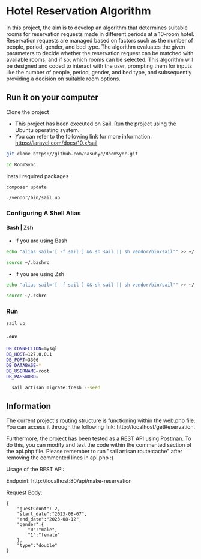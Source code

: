 # Hotel Reservation Algorithm

In this project, the aim is to develop an algorithm that determines suitable rooms for reservation requests made in different periods at a 10-room hotel. Reservation requests are managed based on factors such as the number of people, period, gender, and bed type. The algorithm evaluates the given parameters to decide whether the reservation request can be matched with available rooms, and if so, which rooms can be selected. This algorithm will be designed and coded to interact with the user, prompting them for inputs like the number of people, period, gender, and bed type, and subsequently providing a decision on suitable room options.

## Run it on your computer

Clone the project
- This project has been executed on Sail. Run the project using the Ubuntu operating system.
- You can refer to the following link for more information: https://laravel.com/docs/10.x/sail

```bash
git clone https://github.com/nasuhyc/RoomSync.git
```
```bash
cd RoomSync
```
Install required packages

```bash
composer update
```

```bash
./vendor/bin/sail up
```

### Configuring A Shell Alias

#### Bash | Zsh

- If you are using Bash

```bash
echo "alias sail='[ -f sail ] && sh sail || sh vendor/bin/sail'" >> ~/.bashrc
```
```bash
source ~/.bashrc
```


- If you are using Zsh

```bash
echo "alias sail='[ -f sail ] && sh sail || sh vendor/bin/sail'" >> ~/.zshrc
```
```bash
source ~/.zshrc
```

### Run
```bash
sail up
```


#### `.env`
```bash
DB_CONNECTION=mysql
DB_HOST=127.0.0.1
DB_PORT=3306
DB_DATABASE=*
DB_USERNAME=root
DB_PASSWORD=

```


```bash
  sail artisan migrate:fresh --seed
```


## Information

The current project's routing structure is functioning within the web.php file. You can access it through the following link: http://localhost/getReservation.

Furthermore, the project has been tested as a REST API using Postman. To do this, you can modify and test the code within the commented section of the api.php file. 
Please remember to run "sail artisan route:cache" after removing the commented lines in api.php :)

Usage of the REST API:

Endpoint: http://localhost:80/api/make-reservation

Request Body:
```http
{
    "guestCount": 2,
    "start_date":"2023-08-07",
    "end_date":"2023-08-12",
    "gender":{
        "0":"male",
        "1":"female"
    },
    "type":"double"
}
```
